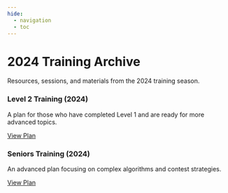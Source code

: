 ```yaml
---
hide:
  - navigation
  - toc
---
```


<div class="hero-section">
  <h1>2024 Training Archive</h1>
  <p class="hero-subtitle">Resources, sessions, and materials from the 2024 training season.</p>
</div>

<div class="card-grid">
  <div class="card">
    <h3>Level 2 Training (2024)</h3>
    <p>A plan for those who have completed Level 1 and are ready for more advanced topics.</p>
    <a href="level2_training" class="md-button">View Plan</a>
  </div>
  <div class="card">
    <h3>Seniors Training (2024)</h3>
    <p>An advanced plan focusing on complex algorithms and contest strategies.</p>
    <a href="seniors" class="md-button">View Plan</a>
  </div>
</div>
